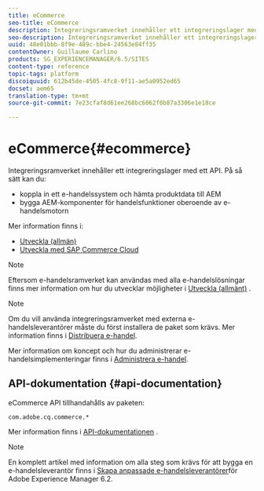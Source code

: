 ```yaml
---
title: eCommerce
seo-title: eCommerce
description: Integreringsramverket innehåller ett integreringslager med ett API
seo-description: Integreringsramverket innehåller ett integreringslager med ett API
uuid: 48e01bbb-8f9e-489c-bbe4-24563e84ff35
contentOwner: Guillaume Carlino
products: SG_EXPERIENCEMANAGER/6.5/SITES
content-type: reference
topic-tags: platform
discoiquuid: 612b45de-4505-4fc8-9f11-ae5a0952ed65
docset: aem65
translation-type: tm+mt
source-git-commit: 7e23cfaf8d61ee268bc6062f0b87a3306e1e18ce

---
```



# eCommerce{#ecommerce}

Integreringsramverket innehåller ett integreringslager med ett API. På så sätt kan du:

* koppla in ett e-handelssystem och hämta produktdata till AEM
* bygga AEM-komponenter för handelsfunktioner oberoende av e-handelsmotorn

Mer information finns i:

* [Utveckla (allmän)](/help/sites-developing/generic.md)
* [Utveckla med SAP Commerce Cloud](/help/sites-developing/sap-commerce-cloud.md)

>[!NOTE]
>
>Eftersom e-handelsramverket kan användas med alla e-handelslösningar finns mer information om hur du utvecklar möjligheter i [Utveckla (allmänt)](/help/sites-developing/generic.md) .

>[!NOTE]
>
>Om du vill använda integreringsramverket med externa e-handelsleverantörer måste du först installera de paket som krävs. Mer information finns i [Distribuera e-handel](/help/sites-deploying/ecommerce.md).
>
>Mer information om koncept och hur du administrerar e-handelsimplementeringar finns i [Administrera e-handel](/help/sites-administering/ecommerce.md).

## API-dokumentation {#api-documentation}

eCommerce API tillhandahålls av paketen:

`com.adobe.cq.commerce.*`

Mer information finns i [API-dokumentationen](https://helpx.adobe.com/experience-manager/6-5/sites/developing/using/reference-materials/javadoc/index.html) .

>[!NOTE]
>
>En komplett artikel med information om alla steg som krävs för att bygga en e-handelsleverantör finns i [Skapa anpassade e-handelsleverantörer](https://helpx.adobe.com/experience-manager/using/ecommerce62.html)för Adobe Experience Manager 6.2.
